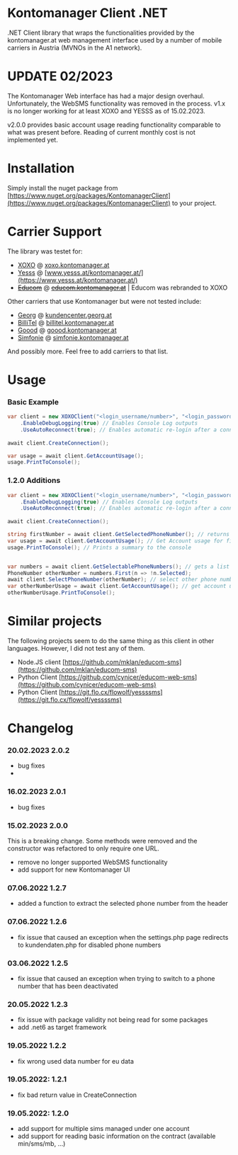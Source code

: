 # Kontomanager Client .NET
.NET Client library that wraps the functionalities provided by the kontomanager.at web management interface used by a number of mobile carriers in Austria (MVNOs in the A1 network).

# UPDATE 02/2023
The Kontomanager Web interface has had a major design overhaul. Unfortunately, the WebSMS functionality was removed in the process.
v1.x is no longer working for at least XOXO and YESSS as of 15.02.2023.

v2.0.0 provides basic account usage reading functionality comparable to what was present before. Reading of current monthly cost is not implemented yet.

# Installation

Simply install the nuget package from [https://www.nuget.org/packages/KontomanagerClient](https://www.nuget.org/packages/KontomanagerClient) to your project.

# Carrier Support
The library was testet for:
- [XOXO](https://www.xoxo-mobile.at) @ [xoxo.kontomanager.at](https://xoxo.kontomanager.at)
- [Yesss](https://www.yesss.at) @ [www.yesss.at/kontomanager.at/](https://www.yesss.at/kontomanager.at/)
- [~~Educom~~](https://www.educom.at) @ [~~educom.kontomanager.at~~](https://educom.kontomanager.at) | Educom was rebranded to XOXO

Other carriers that use Kontomanager but were not tested include:
- [Georg](https://georg.at) @ [kundencenter.georg.at](https://kundencenter.georg.at)
- [BilliTel](https://billitel.at) @ [billitel.kontomanager.at](https://billitel.kontomanager.at)
- [Goood](https://goood-mobile.at/) @ [goood.kontomanager.at](https://goood.kontomanager.at)
- [Simfonie](https://www.simfonie.at/home) @ [simfonie.kontomanager.at](https://simfonie.kontomanager.at)

And possibly more. Feel free to add carriers to that list.

# Usage

### Basic Example
```c#
var client = new XOXOClient("<login_username/number>", "<login_password>")
    .EnableDebugLogging(true) // Enables Console Log outputs
    .UseAutoReconnect(true); // Enables automatic re-login after a connection timeout
    
await client.CreateConnection();

var usage = await client.GetAccountUsage();
usage.PrintToConsole();
```

### 1.2.0 Additions

```c#
var client = new XOXOClient("<login_username/number>", "<login_password>")
    .EnableDebugLogging(true) // Enables Console Log outputs
    .UseAutoReconnect(true); // Enables automatic re-login after a connection timeout
    
await client.CreateConnection();

string firstNumber = await client.GetSelectedPhoneNumber(); // returns the currently selected phone number in format 43681...
var usage = await client.GetAccountUsage(); // Get Account usage for firstNumber
usage.PrintToConsole(); // Prints a summary to the console


var numbers = await client.GetSelectablePhoneNumbers(); // gets a list of PhoneNumber object for each number linked to the account (has string number and string subscriberId)
PhoneNumber otherNumber = numbers.First(n => !n.Selected); 
await client.SelectPhoneNumber(otherNumber); // select other phone number for the client
var otherNumberUsage = await client.GetAccountUsage(); // get account usage for otherNumber
otherNumberUsage.PrintToConsole();
```

# Similar projects

The following projects seem to do the same thing as this client in other languages. However, I did not test any of them.

- Node.JS client [https://github.com/mklan/educom-sms](https://github.com/mklan/educom-sms)
- Python Client [https://github.com/cynicer/educom-web-sms](https://github.com/cynicer/educom-web-sms)
- Python Client [https://git.flo.cx/flowolf/yessssms](https://git.flo.cx/flowolf/yessssms)

# Changelog

### 20.02.2023 2.0.2
- bug fixes
- 
### 16.02.2023 2.0.1
- bug fixes

### 15.02.2023 2.0.0
This is a breaking change. Some methods were removed and the constructor was refactored to only require one URL.
- remove no longer supported WebSMS functionality
- add support for new Kontomanager UI

### 07.06.2022 1.2.7
- added a function to extract the selected phone number from the header

### 07.06.2022 1.2.6
- fix issue that caused an exception when the settings.php page redirects to kundendaten.php for disabled phone numbers

### 03.06.2022 1.2.5
- fix issue that caused an exception when trying to switch to a phone number that has been deactivated

### 20.05.2022 1.2.3
- fix issue with package validity not being read for some packages
- add .net6 as target framework

### 19.05.2022 1.2.2
- fix wrong used data number for eu data

### 19.05.2022: 1.2.1
- fix bad return value in CreateConnection

### 19.05.2022: 1.2.0

- add support for multiple sims managed under one account
- add support for reading basic information on the contract (available min/sms/mb, ...)
